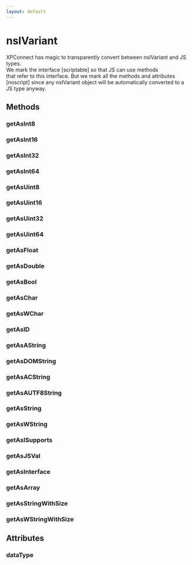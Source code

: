 ```yaml
---
layout: default
---
```


# nsIVariant #
  
XPConnect has magic to transparently convert between nsIVariant and JS types.  
We mark the interface [scriptable] so that JS can use methods  
that refer to this interface. But we mark all the methods and attributes  
[noscript] since any nsIVariant object will be automatically converted to a  
JS type anyway.  
  

## Methods ##

### getAsInt8 ###

### getAsInt16 ###

### getAsInt32 ###

### getAsInt64 ###

### getAsUint8 ###

### getAsUint16 ###

### getAsUint32 ###

### getAsUint64 ###

### getAsFloat ###

### getAsDouble ###

### getAsBool ###

### getAsChar ###

### getAsWChar ###

### getAsID ###

### getAsAString ###

### getAsDOMString ###

### getAsACString ###

### getAsAUTF8String ###

### getAsString ###

### getAsWString ###

### getAsISupports ###

### getAsJSVal ###

### getAsInterface ###

### getAsArray ###

### getAsStringWithSize ###

### getAsWStringWithSize ###

## Attributes ##

### dataType ###
